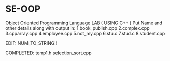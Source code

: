 # SE-OOP
Object Oriented Programming Language LAB ( USING C++ )
Put Name and other details along with output in:
1.book_publish.cpp
2.complex.cpp
3.cpparray.cpp
4.employee.cpp
5.not_my.cpp
6.stu.c
7.stud.c
8.student.cpp

EDIT: NUM_TO_STRING!!

COMPLETED:
temp1.h
selection_sort.cpp
